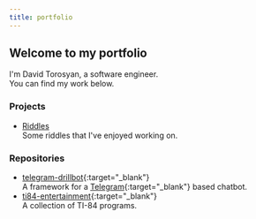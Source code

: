 ```yaml
---
title: portfolio
---
```


## Welcome to my portfolio

I'm David Torosyan, a software engineer.  
You can find my work below.

### Projects
- [Riddles](/riddles)  
  Some riddles that I've enjoyed working on.

### Repositories
- [telegram-drillbot](https://github.com/davidtorosyan/telegram-drillbot){:target="_blank"}  
  A framework for a [Telegram](https://telegram.org/){:target="_blank"} based chatbot.
- [ti84-entertainment](https://github.com/davidtorosyan/ti84-entertainment){:target="_blank"}  
  A collection of TI-84 programs.